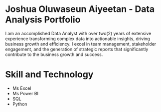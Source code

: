 # Joshua Oluwaseun Aiyeetan - Data Analysis Portfolio

I am an accomplished Data Analyst with over two(2) years of extensive experience transforming complex data into actionable insights, driving business growth and efficiency. I excel in team management, stakeholder engagement, and the generation of strategic reports that significantly contribute to the business growth and success.

# Skill and Technology
- Ms Excel
- Ms Power BI
- SQL
- Python
